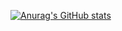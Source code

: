 [![Anurag's GitHub stats](https://github-readme-stats.vercel.app/api?username=GU0FORY1)](https://github.com/anuraghazra/github-readme-stats)
